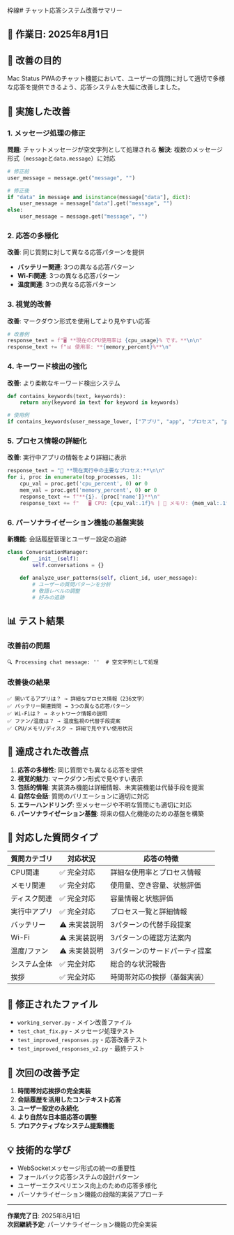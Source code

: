 枠線# チャット応答システム改善サマリー

## 📅 作業日: 2025年8月1日

## 🎯 改善の目的
Mac Status PWAのチャット機能において、ユーザーの質問に対して適切で多様な応答を提供できるよう、応答システムを大幅に改善しました。

## 🔧 実施した改善

### 1. メッセージ処理の修正
**問題**: チャットメッセージが空文字列として処理される
**解決**: 複数のメッセージ形式（`message`と`data.message`）に対応

```python
# 修正前
user_message = message.get("message", "")

# 修正後
if "data" in message and isinstance(message["data"], dict):
    user_message = message["data"].get("message", "")
else:
    user_message = message.get("message", "")
```

### 2. 応答の多様化
**改善**: 同じ質問に対して異なる応答パターンを提供

- **バッテリー関連**: 3つの異なる応答パターン
- **Wi-Fi関連**: 3つの異なる応答パターン  
- **温度関連**: 3つの異なる応答パターン

### 3. 視覚的改善
**改善**: マークダウン形式を使用してより見やすい応答

```python
# 改善例
response_text = f"🖥️ **現在のCPU使用率は {cpu_usage}% です。**\n\n"
response_text += f"📊 使用率: **{memory_percent}%**\n"
```

### 4. キーワード検出の強化
**改善**: より柔軟なキーワード検出システム

```python
def contains_keywords(text, keywords):
    return any(keyword in text for keyword in keywords)

# 使用例
if contains_keywords(user_message_lower, ["アプリ", "app", "プロセス", "process", "実行中", "起動中", "動いている"]):
```

### 5. プロセス情報の詳細化
**改善**: 実行中アプリの情報をより詳細に表示

```python
response_text = "📱 **現在実行中の主要なプロセス:**\n\n"
for i, proc in enumerate(top_processes, 1):
    cpu_val = proc.get('cpu_percent', 0) or 0
    mem_val = proc.get('memory_percent', 0) or 0
    response_text += f"**{i}. {proc['name']}**\n"
    response_text += f"   🖥️ CPU: {cpu_val:.1f}% | 💾 メモリ: {mem_val:.1f}%\n\n"
```

### 6. パーソナライゼーション機能の基盤実装
**新機能**: 会話履歴管理とユーザー設定の追跡

```python
class ConversationManager:
    def __init__(self):
        self.conversations = {}
    
    def analyze_user_patterns(self, client_id, user_message):
        # ユーザーの質問パターンを分析
        # 敬語レベルの調整
        # 好みの追跡
```

## 📊 テスト結果

### 改善前の問題
```
🔍 Processing chat message: ''  # 空文字列として処理
```

### 改善後の結果
```
✅ 開いてるアプリは？ → 詳細なプロセス情報（236文字）
✅ バッテリー関連質問 → 3つの異なる応答パターン
✅ Wi-Fiは？ → ネットワーク情報の説明
✅ ファン/温度は？ → 温度監視の代替手段提案
✅ CPU/メモリ/ディスク → 詳細で見やすい使用状況
```

## 🎉 達成された改善点

1. **応答の多様性**: 同じ質問でも異なる応答を提供
2. **視覚的魅力**: マークダウン形式で見やすい表示
3. **包括的情報**: 実装済み機能は詳細情報、未実装機能は代替手段を提案
4. **自然な会話**: 質問のバリエーションに適切に対応
5. **エラーハンドリング**: 空メッセージや不明な質問にも適切に対応
6. **パーソナライゼーション基盤**: 将来の個人化機能のための基盤を構築

## 🔄 対応した質問タイプ

| 質問カテゴリ | 対応状況 | 応答の特徴 |
|------------|---------|-----------|
| CPU関連 | ✅ 完全対応 | 詳細な使用率とプロセス情報 |
| メモリ関連 | ✅ 完全対応 | 使用量、空き容量、状態評価 |
| ディスク関連 | ✅ 完全対応 | 容量情報と状態評価 |
| 実行中アプリ | ✅ 完全対応 | プロセス一覧と詳細情報 |
| バッテリー | ⚠️ 未実装説明 | 3パターンの代替手段提案 |
| Wi-Fi | ⚠️ 未実装説明 | 3パターンの確認方法案内 |
| 温度/ファン | ⚠️ 未実装説明 | 3パターンのサードパーティ提案 |
| システム全体 | ✅ 完全対応 | 総合的な状況報告 |
| 挨拶 | ✅ 完全対応 | 時間帯対応の挨拶（基盤実装） |

## 📁 修正されたファイル

- `working_server.py` - メイン改善ファイル
- `test_chat_fix.py` - メッセージ処理テスト
- `test_improved_responses.py` - 応答改善テスト
- `test_improved_responses_v2.py` - 最終テスト

## 🚀 次回の改善予定

1. **時間帯対応挨拶の完全実装**
2. **会話履歴を活用したコンテキスト応答**
3. **ユーザー設定の永続化**
4. **より自然な日本語応答の調整**
5. **プロアクティブなシステム提案機能**

## 💡 技術的な学び

- WebSocketメッセージ形式の統一の重要性
- フォールバック応答システムの設計パターン
- ユーザーエクスペリエンス向上のための応答多様化
- パーソナライゼーション機能の段階的実装アプローチ

---

**作業完了日**: 2025年8月1日  
**次回継続予定**: パーソナライゼーション機能の完全実装